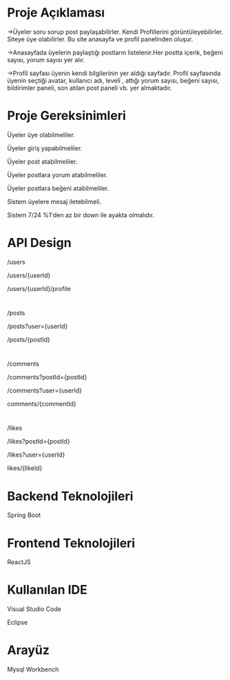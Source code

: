 # Proje Açıklaması
->Üyeler soru sorup post paylaşabilirler. Kendi Profillerini görüntüleyebilirler. Siteye üye olabilirler. Bu site anasayfa ve profil panelinden oluşur. 

->Anasayfada üyelerin paylaştığı postların listelenir.Her postta içerik, beğeni sayısı, yorum sayısı yer alır.

->Profil sayfası üyenin kendi bilgilerinin yer aldığı sayfadır. Profil sayfasında üyenin seçtiği avatar, kullanıcı adı, leveli , attığı yorum sayısı, beğeni sayısı, bildirimler paneli, son atılan post paneli vb. yer almaktadır. 

# Proje Gereksinimleri
Üyeler üye olabilmeliler.

Üyeler giriş yapabilmeliler.

Üyeler post atabilmeliler.

Üyeler postlara yorum atabilmeliler.

Üyeler postlara beğeni atabilmeliler.

Sistem üyelere mesaj iletebilmeli.

Sistem 7/24 %1'den az bir down ile ayakta olmalıdır. 

# API Design
/users

/users/{userId}

/users/{userId}/profile

#
/posts

/posts?user={userId}

/posts/{postId}


#
/comments

/comments?postId={postId}

/comments?user={userId}

comments/{commentId}

#
/likes

/likes?postId={postId}

/likes?user={userId}

likes/{likeId}


# Backend Teknolojileri
Spring Boot

# Frontend Teknolojileri
ReactJS

# Kullanılan IDE
Visual Studio Code

Eclipse

# Arayüz
Mysql Workbench 
